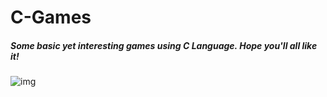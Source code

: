 # C-Games

<h5>Some basic yet interesting games using C Language. Hope you'll all like it!</h5>
<img src="./img/pic1.jpeg" alt="img"></img>
